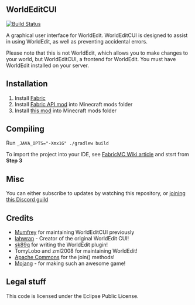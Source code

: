 WorldEditCUI
------------

[![Build Status](https://travis-ci.org/mikroskeem/WorldEditCUI.svg?branch=master)](https://travis-ci.org/mikroskeem/WorldEditCUI)

A graphical user interface for WorldEdit. WorldEditCUI is designed 
to assist in using WorldEdit, as well as preventing accidental errors.

Please note that this is not WorldEdit, which allows you to make changes
to your world, but WorldEditCUI, a frontend for WorldEdit. You must have
WorldEdit installed on your server.
 
Installation
------------

1. Install [Fabric](https://fabricmc.net/use)
2. Install [Fabric API mod](https://minecraft.curseforge.com/projects/fabric) into Minecraft mods folder
3. Install [this mod](https://github.com/mikroskeem/WorldEditCUI/releases) into Minecraft mods folder


Compiling
---------

Run `_JAVA_OPTS="-Xmx1G" ./gradlew build`

To import the project into your IDE, see [FabricMC Wiki article](http://fabricmc.net/wiki/tutorial:setup) and stsrt from **Step 3**

Misc
----

You can either subscribe to updates by watching this repository, or [joining this Discord guild](https://discord.gg/KqqdgE7)

Credits
-------

 * [Mumfrey](https://github.com/Mumfrey) for maintaining WorldEditCUI previously
 * [lahwran](https://github.com/lahwran) - Creator of the original WorldEdit CUI!
 * [sk89q](http://sk89q.com) for writing the WorldEdit plugin!
 * TomyLobo and zml2008 for maintaining WorldEdit!
 * [Apache Commons](http://commons.apache.org/) for the join() methods!
 * [Mojang](http://mojang.com) - for making such an awesome game!


Legal stuff
-----------

This code is licensed under the Eclipse Public License. 
